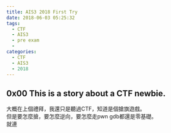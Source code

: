 ```yaml
---
title: AIS3 2018 First Try
date: 2018-06-03 05:25:32
tags:
  - CTF
  - AIS3
  - pre exam
  - 
categories:
  - CTF
  - AIS3
  - 2018
---
```


## 0x00 This is a story about a CTF newbie.  
大概在上個禮拜，我還只是聽過CTF，知道是個搶旗遊戲。  
但是要怎麼搶，要怎麼逆向，要怎麼走pwn gdb都還是零基礎。  
就連

